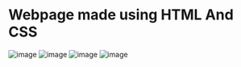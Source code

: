 # Webpage made using HTML And CSS
![image](https://user-images.githubusercontent.com/107758531/181525796-a74f7984-a5e9-4413-af85-65710066dc60.png)
![image](https://user-images.githubusercontent.com/107758531/181525890-cd529b22-cd3c-4846-87f4-2abdacc6ce37.png)
![image](https://user-images.githubusercontent.com/107758531/181525999-bcdbc8ec-8029-4849-9f89-2af12b04f365.png)
![image](https://user-images.githubusercontent.com/107758531/181526129-16d15c61-671d-4d9a-a972-caea59e05c49.png)

